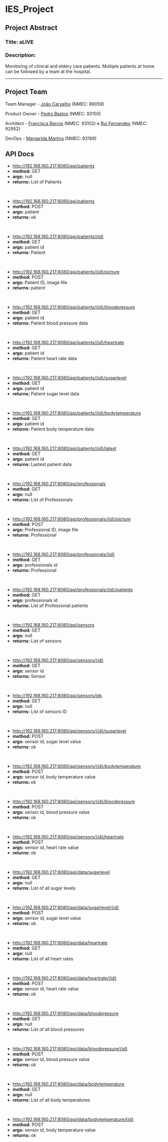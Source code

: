 # IES_Project

## Project Abstract

### Title: **aLIVE**

### Description:

Monitoring of clinical and eldery care patients. 
Multiple patients at home can be followed by a team at the hospital.

---
## Project Team

Team Manager - [João Carvalho](https://github.com/joaocarvalho19) (NMEC: 89059)

Product Owner - [Pedro Bastos](https://github.com/bastos-01) (NMEC: 93150)

Architect - [Francisca Barros](https://github.com/itskikat/) (NMEC: 93102) e [Rui Fernandes](https://github.com/Rui-FMF) (NMEC: 92952)

DevOps - [Margarida Martins](https://github.com/margaridasmartins) (NMEC: 93169)

## API Docs

- http://192.168.160.217:8080/api/patients
- <strong>method:</strong> GET
- <strong>args:</strong> null
- <strong>returns:</strong> List of Patients

<br>

- http://192.168.160.217:8080/api/patients
- <strong>method:</strong> POST
- <strong>args:</strong> patient
- <strong>returns:</strong> ok

<br>

- http://192.168.160.217:8080/api/patients/{id}
- <strong>method:</strong> GET
- <strong>args:</strong> patient id
- <strong>returns:</strong> Patient

<br>

- http://192.168.160.217:8080/api/patients/{id}/picture
- <strong>method:</strong> POST
- <strong>args:</strong> Patient ID, image file
- <strong>returns:</strong> patient

<br>

- http://192.168.160.217:8080/api/patients/{id}/bloodpressure
- <strong>method:</strong> GET
- <strong>args:</strong> patient id
- <strong>returns:</strong> Patient blood pressure data

<br>

- http://192.168.160.217:8080/api/patients/{id}/heartrate
- <strong>method:</strong> GET
- <strong>args:</strong> patient id
- <strong>returns:</strong> Patient heart rate data

<br>

- http://192.168.160.217:8080/api/patients/{id}/sugarlevel
- <strong>method:</strong> GET
- <strong>args:</strong> patient id
- <strong>returns:</strong> Patient sugar level data

<br>

- http://192.168.160.217:8080/api/patients/{id}/bodytemperature
- <strong>method:</strong> GET
- <strong>args:</strong> patient id
- <strong>returns:</strong> Patient body temperature data

<br>

- http://192.168.160.217:8080/api/patients/{id}/latest
- <strong>method:</strong> GET
- <strong>args:</strong> patient id
- <strong>returns:</strong> Lastest patient data

<br>

- http://192.168.160.217:8080/api/professionals
- <strong>method:</strong> GET
- <strong>args:</strong> null
- <strong>returns:</strong> List of Professionals

<br>

- http://192.168.160.217:8080/api/professionals/{id}/picture
- <strong>method:</strong> POST
- <strong>args:</strong> Professional ID, image file
- <strong>returns:</strong> Professional

<br>

- http://192.168.160.217:8080/api/professionals/{id}
- <strong>method:</strong> GET
- <strong>args:</strong> professionals id
- <strong>returns:</strong> Professional

<br>

- http://192.168.160.217:8080/api/professionals/{id}/patients
- <strong>method:</strong> GET
- <strong>args:</strong> professionals id
- <strong>returns:</strong> List of Professional patients

<br>

- http://192.168.160.217:8080/api/sensors
- <strong>method:</strong> GET
- <strong>args:</strong> null
- <strong>returns:</strong> List of sensors

<br>

- http://192.168.160.217:8080/api/sensors/{id}
- <strong>method:</strong> GET
- <strong>args:</strong> sensor id
- <strong>returns:</strong> Sensor

<br>

- http://192.168.160.217:8080/api/sensors/ids
- <strong>method:</strong> GET
- <strong>args:</strong> null
- <strong>returns:</strong> List of sensors ID

<br>

- http://192.168.160.217:8080/api/sensors/{id}/sugarlevel
- <strong>method:</strong> POST
- <strong>args:</strong> sensor id, sugar level value
- <strong>returns:</strong> ok

<br>

- http://192.168.160.217:8080/api/sensors/{id}/bodytemperature
- <strong>method:</strong> POST
- <strong>args:</strong> sensor id, body temperature value
- <strong>returns:</strong> ok

<br>

- http://192.168.160.217:8080/api/sensors/{id}/bloodpressure
- <strong>method:</strong> POST
- <strong>args:</strong> sensor id, blood pressure value
- <strong>returns:</strong> ok

<br>

- http://192.168.160.217:8080/api/sensors/{id}/heartrate
- <strong>method:</strong> POST
- <strong>args:</strong> sensor id, heart rate value
- <strong>returns:</strong> ok

<br>

- http://192.168.160.217:8080/api/data/sugarlevel
- <strong>method:</strong> GET
- <strong>args:</strong> null
- <strong>returns:</strong> List of all sugar levels

<br>

- http://192.168.160.217:8080/api/data/sugarlevel/{id}
- <strong>method:</strong> POST
- <strong>args:</strong> sensor id, sugar level value
- <strong>returns:</strong> ok

<br>

- http://192.168.160.217:8080/api/data/heartrate
- <strong>method:</strong> GET
- <strong>args:</strong> null
- <strong>returns:</strong> List of all heart rates

<br>

- http://192.168.160.217:8080/api/data/heartrate/{id}
- <strong>method:</strong> POST
- <strong>args:</strong> sensor id, heart rate value
- <strong>returns:</strong> ok

<br>

- http://192.168.160.217:8080/api/data/bloodpressure
- <strong>method:</strong> GET
- <strong>args:</strong> null
- <strong>returns:</strong> List of all blood pressures

<br>

- http://192.168.160.217:8080/api/data/bloodpressure/{id}
- <strong>method:</strong> POST
- <strong>args:</strong> sensor id, blood pressure value
- <strong>returns:</strong> ok

<br>

- http://192.168.160.217:8080/api/data/bodytemperature
- <strong>method:</strong> GET
- <strong>args:</strong> null
- <strong>returns:</strong> List of all body temperatures

<br>

- http://192.168.160.217:8080/api/data/bodytemperature/{id}
- <strong>method:</strong> POST
- <strong>args:</strong> sensor id, body temperature value
- <strong>returns:</strong> ok

<br>